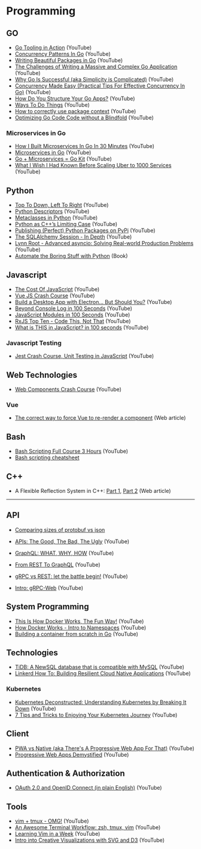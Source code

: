 # Programming

## GO

- [Go Tooling in Action](https://www.youtube.com/watch?v=uBjoTxosSys) (YouTube)
- [Concurrency Patterns In Go](https://www.youtube.com/watch?v=YEKjSzIwAdA) (YouTube)
- [Writing Beautiful Packages in Go](https://www.youtube.com/watch?v=cAWlv2SeQus) (YouTube)
- [The Challenges of Writing a Massive and Complex Go Application](https://www.youtube.com/watch?v=hWNwI5q01gI) (YouTube)
- [Why Go Is Successful (aka Simplicity is Complicated)](https://www.youtube.com/watch?v=k9Zbuuo51go) (YouTube)
- [Concurrency Made Easy (Practical Tips For Effective Concurrency In Go)](https://www.youtube.com/watch?v=DqHb5KBe7qI) (YouTube)
- [How Do You Structure Your Go Apps?](https://www.youtube.com/watch?v=1rxDzs0zgcE) (YouTube)
- [Ways To Do Things](https://www.youtube.com/watch?v=LHe1Cb_Ud_M) (YouTube)
- [How to correctly use package context](https://www.youtube.com/watch?v=-_B5uQ4UGi0) (YouTube)
- [Optimizing Go Code Code without a Blindfold](https://www.youtube.com/watch?v=xLcLiUvyit4) (YouTube)

### Microservices in Go

- [How I Built Microservices In Go In 30 Minutes](https://www.youtube.com/watch?v=bM6N-vgPlyQ) (YouTube)
- [Microservices in Go](https://www.youtube.com/watch?v=WiCru2zIWWs) (YouTube)
- [Go + Microservices = Go Kit](https://www.youtube.com/watch?v=NX0sHF8ZZgw) (YouTube)
- [What I Wish I Had Known Before Scaling Uber to 1000 Services](https://www.youtube.com/watch?v=kb-m2fasdDY) (YouTube)

## Python

- [Top To Down, Left To Right](https://www.youtube.com/watch?v=DlgbPLvBs30) (YouTube)
- [Python Descriptors](https://www.youtube.com/watch?v=ZdvpNaWwx24) (YouTube)
- [Metaclasses in Python](https://www.youtube.com/watch?v=ZrUIRSVv1gw) (YouTube)
- [Python as C++’s Limiting Case](https://www.youtube.com/watch?v=DoWY7qQ9doA) (YouTube)
- [Publishing (Perfect) Python Packages on PyPi](https://www.youtube.com/watch?v=GIF3LaRqgXo) (YouTube)
- [The SQLAlchemy Session - In Depth](https://www.youtube.com/watch?v=PKAdehPHOMo) (YouTube)
- [Lynn Root - Advanced asyncio: Solving Real-world Production Problems](https://www.youtube.com/watch?v=sW76-pRkZk8) (YouTube)
- [Automate the Boring Stuff with Python](https://automatetheboringstuff.com/) (Book)

## Javascript

- [The Cost Of JavaScript](https://www.youtube.com/watch?v=_bzqF05xsC4) (YouTube)
- [Vue JS Crash Course](https://www.youtube.com/watch?v=Wy9q22isx3U) (YouTube)
- [Build a Desktop App with Electron... But Should You?](https://www.youtube.com/watch?v=3yqDxhR2XxE) (YouTube)
- [Beyond Console Log in 100 Seconds](https://www.youtube.com/watch?v=L8CDt1J3DAw) (YouTube)
- [JavaScript Modules in 100 Seconds](https://www.youtube.com/watch?v=qgRUr-YUk1Q) (YouTube)
- [RxJS Top Ten - Code This, Not That](https://www.youtube.com/watch?v=ewcoEYS85Co) (YouTube)
- [What is THIS in JavaScript? in 100 seconds](https://www.youtube.com/watch?v=YOlr79NaAtQ) (YouTube)

### Javascript Testing

- [Jest Crash Course, Unit Testing in JavaScript](https://www.youtube.com/watch?v=7r4xVDI2vho) (YouTube)

## Web Technologies

- [Web Components Crash Course](https://www.youtube.com/watch?v=PCWaFLy3VUo) (YouTube)

### Vue

- [The correct way to force Vue to re-render a component](https://michaelnthiessen.com/force-re-render/) (Web article)

## Bash

- [Bash Scripting Full Course 3 Hours](https://www.youtube.com/watch?v=e7BufAVwDiM) (YouTube)
- [Bash scripting cheatsheet](https://devhints.io/bash)

## C++

- A Flexible Reflection System in C++: [Part 1](https://preshing.com/20180116/a-primitive-reflection-system-in-cpp-part-1/),
  [Part 2](https://preshing.com/20180124/a-flexible-reflection-system-in-cpp-part-2/) (Web article)

---

## API

- [Comparing sizes of protobuf vs json](https://nilsmagnus.github.io/post/proto-json-sizes/)

- [APIs: The Good, The Bad, The Ugly](https://www.youtube.com/watch?v=t0nl5aUfAvY) (YouTube)
- [GraphQL: WHAT, WHY, HOW](https://www.youtube.com/watch?v=HcUqrj6Romk) (YouTube)
- [From REST To GraphQL](https://www.youtube.com/watch?v=ntBU5UXGbM8) (YouTube)
- [gRPC vs REST: let the battle begin!](https://www.youtube.com/watch?v=ZDUA5pD50Ok) (YouTube)
- [Intro: gRPC-Web](https://www.youtube.com/watch?v=RtyKEDZipsM) (YouTube)

## System Programming

- [This Is How Docker Works, The Fun Way!](https://www.youtube.com/watch?v=-NzfOhSAZpA) (YouTube)
- [How Docker Works - Intro to Namespaces](https://www.youtube.com/watch?v=-YnMr1lj4Z8) (YouTube)
- [Building a container from scratch in Go](https://www.youtube.com/watch?v=Utf-A4rODH8) (YouTube)

## Technologies

- [TiDB: A NewSQL database that is compatible with MySQL](https://www.youtube.com/watch?v=dijsN0bddck) (YouTube)
- [Linkerd How To: Building Resilient Cloud Native Applications](https://www.youtube.com/watch?v=UQGaiJsswek) (YouTube)

### Kubernetes

- [Kubernetes Deconstructed: Understanding Kubernetes by Breaking It Down](https://www.youtube.com/watch?v=90kZRyPcRZw) (YouTube)
- [7 Tips and Tricks to Enjoying Your Kubernetes Journey](https://www.youtube.com/watch?v=RRCzgVI4ptY) (YouTube)

## Client

- [PWA vs Native (aka There's A Progressive Web App For That)](https://www.youtube.com/watch?v=vhg01Ml-8pI) (YouTube)
- [Progressive Web Apps Demystified](https://www.youtube.com/watch?v=saGLwEbcfU0) (YouTube)

## Authentication & Authorization

- [OAuth 2.0 and OpenID Connect (in plain English)](https://www.youtube.com/watch?v=996OiexHze0) (YouTube)

## Tools

- [vim + tmux - OMG!](https://www.youtube.com/watch?v=5r6yzFEXajQ) (YouTube)
- [An Awesome Terminal Workflow: zsh, tmux, vim](https://www.youtube.com/watch?v=UgDz_9i2nwc) (YouTube)
- [Learning Vim in a Week](https://www.youtube.com/watch?v=_NUO4JEtkDw) (YouTube)
- [Intro into Creative Visualizations with SVG and D3](https://www.youtube.com/watch?v=qVgOTbx4RW8) (YouTube)
